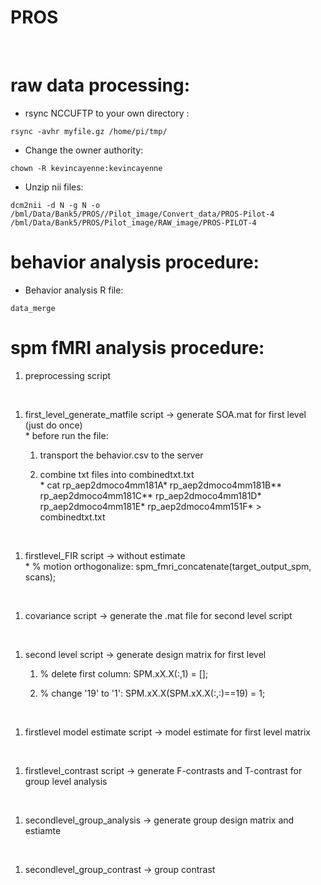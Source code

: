 PROS
====

 

raw data processing:
====================

-   rsync NCCUFTP to your own directory :

~~~~~~~~~~~~~~~~~~~~~~~~~~~~~~~~~~~~~~~~~~~~~~~~~~~~~~~~~~~~~~~~~~~~~~~~~~~~~~~~
rsync -avhr myfile.gz /home/pi/tmp/
~~~~~~~~~~~~~~~~~~~~~~~~~~~~~~~~~~~~~~~~~~~~~~~~~~~~~~~~~~~~~~~~~~~~~~~~~~~~~~~~

-   Change the owner authority:

~~~~~~~~~~~~~~~~~~~~~~~~~~~~~~~~~~~~~~~~~~~~~~~~~~~~~~~~~~~~~~~~~~~~~~~~~~~~~~~~
chown -R kevincayenne:kevincayenne
~~~~~~~~~~~~~~~~~~~~~~~~~~~~~~~~~~~~~~~~~~~~~~~~~~~~~~~~~~~~~~~~~~~~~~~~~~~~~~~~

-   Unzip nii files:

~~~~~~~~~~~~~~~~~~~~~~~~~~~~~~~~~~~~~~~~~~~~~~~~~~~~~~~~~~~~~~~~~~~~~~~~~~~~~~~~
dcm2nii -d N -g N -o /bml/Data/Bank5/PROS//Pilot_image/Convert_data/PROS-Pilot-4 /bml/Data/Bank5/PROS/Pilot_image/RAW_image/PROS-PILOT-4
~~~~~~~~~~~~~~~~~~~~~~~~~~~~~~~~~~~~~~~~~~~~~~~~~~~~~~~~~~~~~~~~~~~~~~~~~~~~~~~~

behavior analysis procedure:
============================

-   Behavior analysis R file:

~~~~~~~~~~~~~~~~~~~~~~~~~~~~~~~~~~~~~~~~~~~~~~~~~~~~~~~~~~~~~~~~~~~~~~~~~~~~~~~~
data_merge
~~~~~~~~~~~~~~~~~~~~~~~~~~~~~~~~~~~~~~~~~~~~~~~~~~~~~~~~~~~~~~~~~~~~~~~~~~~~~~~~

spm fMRI analysis procedure:
============================

1.  preprocessing script

 

1.  first_level_generate_matfile script -\> generate SOA.mat for first level
    (just do once)  
    \* before run the file:

    1.  transport the behavior.csv to the server

    2.  combine txt files into combinedtxt.txt  
        \* cat rp_aep2dmoco4mm181A\* rp_aep2dmoco4mm181B*\*
        rp_aep2dmoco4mm181C*\* rp_aep2dmoco4mm181D\* rp_aep2dmoco4mm181E\*
        rp_aep2dmoco4mm151F\* \> combinedtxt.txt

 

1.  firstlevel_FIR script -\> without estimate  
    \* % motion orthogonalize: spm_fmri_concatenate(target_output_spm, scans);

 

1.  covariance script -\> generate the .mat file for second level script

 

1.  second level script -\> generate design matrix for first level

    1.  % delete first column: SPM.xX.X(:,1) = [];

    2.  % change '19' to '1': SPM.xX.X(SPM.xX.X(:,:)==19) = 1;

 

1.  firstlevel model estimate script -\> model estimate for first level matrix

 

1.  firstlevel_contrast script -\> generate F-contrasts and T-contrast for group
    level analysis

 

1.  secondlevel_group_analysis -\> generate group design matrix and estiamte

 

1.  secondlevel_group_contrast -\> group contrast
